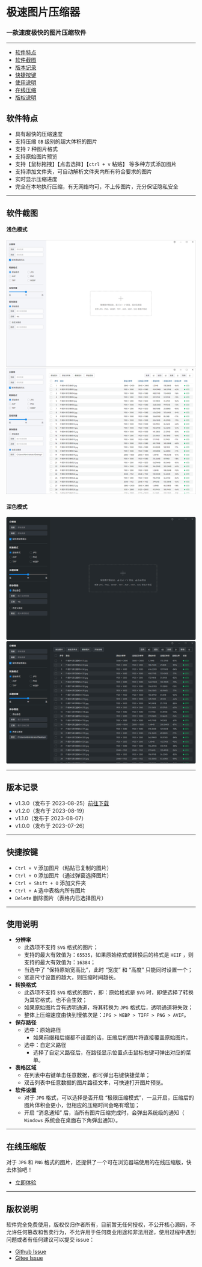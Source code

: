 
# 极速图片压缩器
### 一款速度极快的图片压缩软件

<hr>

- [软件特点](#feature)
- [软件截图](#screenshot)
- [版本记录](#version)
- [快捷按键](#shortcut)
- [使用说明](#use)
- [在线压缩](#online)
- [版权说明](#copyright)


<h2 id="#feature">软件特点</h2>

- 具有超快的压缩速度
- 支持压缩 `GB` 级别的超大体积的图片
- 支持 `7` 种图片格式
- 支持原始图片预览
- 支持【鼠标拖拽】【点击选择】【`ctrl + v` 粘贴】 等多种方式添加图片
- 支持添加文件夹，可自动解析文件夹内所有符合要求的图片
- 实时显示压缩进度
- 完全在本地执行压缩，有无网络均可，不上传图片，充分保证隐私安全

<hr>

<h2 id="#screenshot">软件截图</h2>

#### 浅色模式

![截图](screenshot/1.png)
![截图](screenshot/2.png)

#### 深色模式

![截图](screenshot/3.png)
![截图](screenshot/4.png)

<hr>

<h2 id="#version">版本记录</h2>

- v1.3.0（发布于 2023-08-25）[前往下载](https://www.ticompressor.com/online/)
- v1.2.0（发布于 2023-08-19）
- v1.1.0（发布于 2023-08-07）
- v1.0.0（发布于 2023-07-26）

<hr>

<h2 id="#shortcut">快捷按键</h2>

- `Ctrl + V` 添加图片（粘贴已复制的图片）
- `Ctrl + O` 添加图片（通过弹窗选择图片）
- `Ctrl + Shift + O` 添加文件夹
- `Ctrl + A` 选中表格内所有图片
- `Delete` 删除图片（表格内已选择图片）

<hr>

<h2 id="#use">使用说明</h2>

-  **分辨率** 
    - 此选项不支持 `SVG` 格式的图片；
    - 支持的最大有效值为：`65535`，如果原始格式或转换后的格式是 `HEIF` ，则支持的最大有效值为：`16384`；
    - 当选中了 “保持原始宽高比”，此时 “宽度” 和 “高度” 只能同时设置一个；
    - 宽高尺寸设置的越大，则压缩时间越长。
-  **转换格式** 
    - 此选项不支持 `SVG` 格式的图片，即：原始格式是 `SVG` 时，即使选择了转换为其它格式，也不会生效；
    - 如果原始图片含有透明通道，将其转换为 `JPG` 格式后，透明通道将失效；
    - 整体上压缩速度由快到慢依次是：`JPG > WEBP > TIFF > PNG > AVIF`。
-  **保存路径** 
    - 选中：原始路径
        - 如果前缀和后缀都不设置的话，压缩后的图片将直接覆盖原始图片。
    - 选中：自定义路径
        - 选择了自定义路径后，在路径显示位置点击鼠标右键可弹出对应的菜单。
-  **表格区域** 
    - 在列表中右键单击任意数据，都可弹出右键快捷菜单；
    - 双击列表中任意数据的图片路径文本，可快速打开图片预览。
-  **软件设置** 
    - 对于 `JPG` 格式，可以选择是否开启 “极限压缩模式”，一旦开启，压缩后的图片体积会更小，但相应的压缩时间会略有增加；
    - 开启 “消息通知” 后，当所有图片压缩完成时，会弹出系统级的通知（ `Windows` 系统会在桌面右下角弹出通知）。

<hr>

<h2 id="#online">在线压缩版</h2>

对于 `JPG` 和 `PNG` 格式的图片，还提供了一个可在浏览器端使用的在线压缩版，快去体验吧！

- [立即体验](https://www.ticompressor.com/online/)

<hr>

<h2 id="#copyright">版权说明</h2>

软件完全免费使用，版权仅归作者所有，目前暂无任何授权，不公开核心源码，不允许任何篡改和售卖行为，不允许用于任何商业用途和非法用途，使用过程中遇到问题或者有任何建议可以提交 issue：

- [Github Issue](https://github.com/Dreamer365/topspeed-image-compressor/issues)
- [Gitee Issue](https://gitee.com/dreamer365/topspeed-image-compressor/issues)
